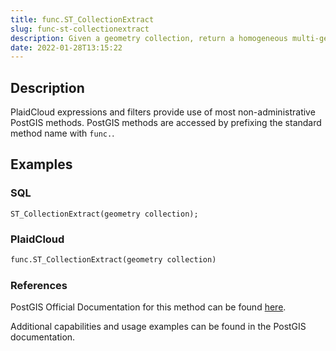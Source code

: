 ```yaml
---
title: func.ST_CollectionExtract
slug: func-st-collectionextract
description: Given a geometry collection, return a homogeneous multi-geometry
date: 2022-01-28T13:15:22
---
```



## Description


PlaidCloud expressions and filters provide use of most non-administrative PostGIS methods. PostGIS methods are accessed by prefixing the standard method name with `func.`.



## Examples


### SQL



```
ST_CollectionExtract(geometry collection);
```


### PlaidCloud



```python
func.ST_CollectionExtract(geometry collection)
```


### References


PostGIS Official Documentation for this method can be found [here](https://postgis.net/docs/manual-3.1/ST_CollectionExtract.html).



Additional capabilities and usage examples can be found in the PostGIS documentation.

